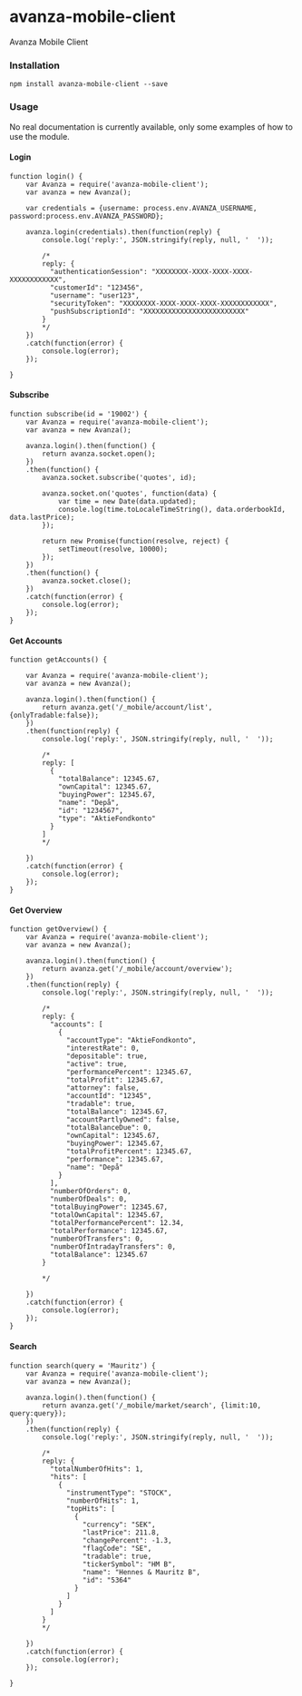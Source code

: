 # avanza-mobile-client

Avanza Mobile Client

### Installation

	npm install avanza-mobile-client --save

### Usage

No real documentation is currently available, only some examples of how to use the module.

#### Login

	function login() {
		var Avanza = require('avanza-mobile-client');
		var avanza = new Avanza();

		var credentials = {username: process.env.AVANZA_USERNAME, password:process.env.AVANZA_PASSWORD};

		avanza.login(credentials).then(function(reply) {
			console.log('reply:', JSON.stringify(reply, null, '  '));

			/*
			reply: {
			  "authenticationSession": "XXXXXXXX-XXXX-XXXX-XXXX-XXXXXXXXXXXX",
			  "customerId": "123456",
			  "username": "user123",
			  "securityToken": "XXXXXXXX-XXXX-XXXX-XXXX-XXXXXXXXXXXX",
			  "pushSubscriptionId": "XXXXXXXXXXXXXXXXXXXXXXXXX"
			}
			*/
		})
		.catch(function(error) {
			console.log(error);
		});

	}


#### Subscribe

	function subscribe(id = '19002') {
		var Avanza = require('avanza-mobile-client');
		var avanza = new Avanza();

		avanza.login().then(function() {
			return avanza.socket.open();
		})
		.then(function() {
			avanza.socket.subscribe('quotes', id);

			avanza.socket.on('quotes', function(data) {
				var time = new Date(data.updated);
				console.log(time.toLocaleTimeString(), data.orderbookId, data.lastPrice);
			});

			return new Promise(function(resolve, reject) {
				setTimeout(resolve, 10000);
			});
		})
		.then(function() {
			avanza.socket.close();
		})
		.catch(function(error) {
			console.log(error);
		});
	}

#### Get Accounts

	function getAccounts() {

		var Avanza = require('avanza-mobile-client');
		var avanza = new Avanza();

		avanza.login().then(function() {
			return avanza.get('/_mobile/account/list', {onlyTradable:false});
		})
		.then(function(reply) {
			console.log('reply:', JSON.stringify(reply, null, '  '));

			/*
			reply: [
			  {
				"totalBalance": 12345.67,
				"ownCapital": 12345.67,
				"buyingPower": 12345.67,
				"name": "Depå",
				"id": "1234567",
				"type": "AktieFondkonto"
			  }
			]
			*/

		})
		.catch(function(error) {
			console.log(error);
		});
	}

#### Get Overview

	function getOverview() {
		var Avanza = require('avanza-mobile-client');
		var avanza = new Avanza();

		avanza.login().then(function() {
			return avanza.get('/_mobile/account/overview');
		})
		.then(function(reply) {
			console.log('reply:', JSON.stringify(reply, null, '  '));

			/*
			reply: {
			  "accounts": [
				{
				  "accountType": "AktieFondkonto",
				  "interestRate": 0,
				  "depositable": true,
				  "active": true,
				  "performancePercent": 12345.67,
				  "totalProfit": 12345.67,
				  "attorney": false,
				  "accountId": "12345",
				  "tradable": true,
				  "totalBalance": 12345.67,
				  "accountPartlyOwned": false,
				  "totalBalanceDue": 0,
				  "ownCapital": 12345.67,
				  "buyingPower": 12345.67,
				  "totalProfitPercent": 12345.67,
				  "performance": 12345.67,
				  "name": "Depå"
				}
			  ],
			  "numberOfOrders": 0,
			  "numberOfDeals": 0,
			  "totalBuyingPower": 12345.67,
			  "totalOwnCapital": 12345.67,
			  "totalPerformancePercent": 12.34,
			  "totalPerformance": 12345.67,
			  "numberOfTransfers": 0,
			  "numberOfIntradayTransfers": 0,
			  "totalBalance": 12345.67
			}

			*/

		})
		.catch(function(error) {
			console.log(error);
		});
	}


#### Search

	function search(query = 'Mauritz') {
		var Avanza = require('avanza-mobile-client');
		var avanza = new Avanza();

		avanza.login().then(function() {
			return avanza.get('/_mobile/market/search', {limit:10, query:query});
		})
		.then(function(reply) {
			console.log('reply:', JSON.stringify(reply, null, '  '));

			/*
			reply: {
			  "totalNumberOfHits": 1,
			  "hits": [
				{
				  "instrumentType": "STOCK",
				  "numberOfHits": 1,
				  "topHits": [
					{
					  "currency": "SEK",
					  "lastPrice": 211.8,
					  "changePercent": -1.3,
					  "flagCode": "SE",
					  "tradable": true,
					  "tickerSymbol": "HM B",
					  "name": "Hennes & Mauritz B",
					  "id": "5364"
					}
				  ]
				}
			  ]
			}
			*/

		})
		.catch(function(error) {
			console.log(error);
		});

	}
